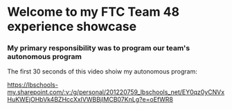 # Welcome to my FTC Team 48 experience showcase

### My primary responsibility was to program our team's autonomous program

The first 30 seconds of this video shoiw my autonomous program:

https://lbschools-my.sharepoint.com/:v:/g/personal/201220759_lbschools_net/EY0qz0yCNVxHuKWEjOHbVk4BZHccXxIVWBBjIMCB07KnLg?e=oEfWR8
